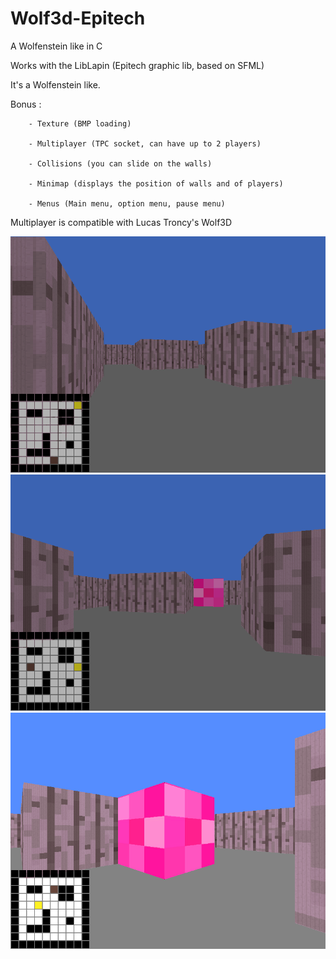 # Wolf3d-Epitech
A Wolfenstein like in C

Works with the LibLapin (Epitech graphic lib, based on SFML)

It's a Wolfenstein like.

Bonus : 
        
        - Texture (BMP loading)
        
        - Multiplayer (TPC socket, can have up to 2 players)
        
        - Collisions (you can slide on the walls)
        
        - Minimap (displays the position of walls and of players)
        
        - Menus (Main menu, option menu, pause menu)

Multiplayer is compatible with Lucas Troncy's Wolf3D

![Game Screenshot](/img/screenshot/basic.png?raw=true "Basic view")
![Game Screenshot](/img/screenshot/multiplayer.png?raw=true "Multiplayer")
![Game Screenshot](/img/screenshot/player.png?raw=true "Another player (in Pink)")

